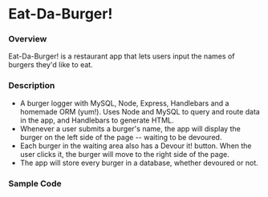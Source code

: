 # Eat-Da-Burger! 

### Overview

Eat-Da-Burger! is a restaurant app that lets users input the names of burgers they'd like to eat.

### Description

* A burger logger with MySQL, Node, Express, Handlebars and a homemade ORM (yum!). Uses Node and MySQL to query and route data in the app, and Handlebars to generate HTML.
* Whenever a user submits a burger's name, the app will display the burger on the left side of the page -- waiting to be devoured.
* Each burger in the waiting area also has a Devour it! button. When the user clicks it, the burger will move to the right side of the page.
* The app will store every burger in a database, whether devoured or not.

### Sample Code


